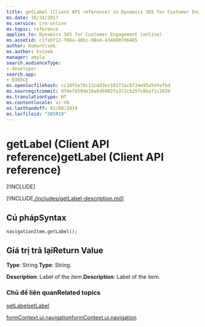 ```yaml
---
title: getLabel (Client API reference) in Dynamics 365 for Customer Engagement| MicrosoftDocs
ms.date: 10/31/2017
ms.service: crm-online
ms.topic: reference
applies_to: Dynamics 365 for Customer Engagement (online)
ms.assetid: c1fa5f12-f66a-40bc-98e4-434b907d6485
author: KumarVivek
ms.author: kvivek
manager: amyla
search.audienceType:
- developer
search.app:
- D365CE
ms.openlocfilehash: cc10f5e70c11cdd3ec10373ac0734e95a5dfefbd
ms.sourcegitcommit: 9f0efd59de16a6d9902fa372cb25fc0baf1c2838
ms.translationtype: HT
ms.contentlocale: vi-VN
ms.lasthandoff: 01/08/2019
ms.locfileid: "385819"
---
```

# <a name="getlabel-client-api-reference"></a><span data-ttu-id="914c4-102">getLabel (Client API reference)</span><span class="sxs-lookup"><span data-stu-id="914c4-102">getLabel (Client API reference)</span></span>

[!INCLUDE[](../../../../includes/cc_applies_to_update_9_0_0.md)]

[!INCLUDE[./includes/getLabel-description.md](./includes/getLabel-description.md)]

## <a name="syntax"></a><span data-ttu-id="914c4-103">Cú pháp</span><span class="sxs-lookup"><span data-stu-id="914c4-103">Syntax</span></span>

`navigationItem.getLabel();`

## <a name="return-value"></a><span data-ttu-id="914c4-104">Giá trị trả lại</span><span class="sxs-lookup"><span data-stu-id="914c4-104">Return Value</span></span>

<span data-ttu-id="914c4-105">**Type**: String.</span><span class="sxs-lookup"><span data-stu-id="914c4-105">**Type**: String.</span></span>

<span data-ttu-id="914c4-106">**Description**: Label of the item.</span><span class="sxs-lookup"><span data-stu-id="914c4-106">**Description**: Label of the item.</span></span>

### <a name="related-topics"></a><span data-ttu-id="914c4-107">Chủ đề liên quan</span><span class="sxs-lookup"><span data-stu-id="914c4-107">Related topics</span></span>

[<span data-ttu-id="914c4-108">setLabel</span><span class="sxs-lookup"><span data-stu-id="914c4-108">setLabel</span></span>](setLabel.md)

[<span data-ttu-id="914c4-109">formContext.ui.navigation</span><span class="sxs-lookup"><span data-stu-id="914c4-109">formContext.ui.navigation</span></span>](../formContext-ui-navigation.md)



